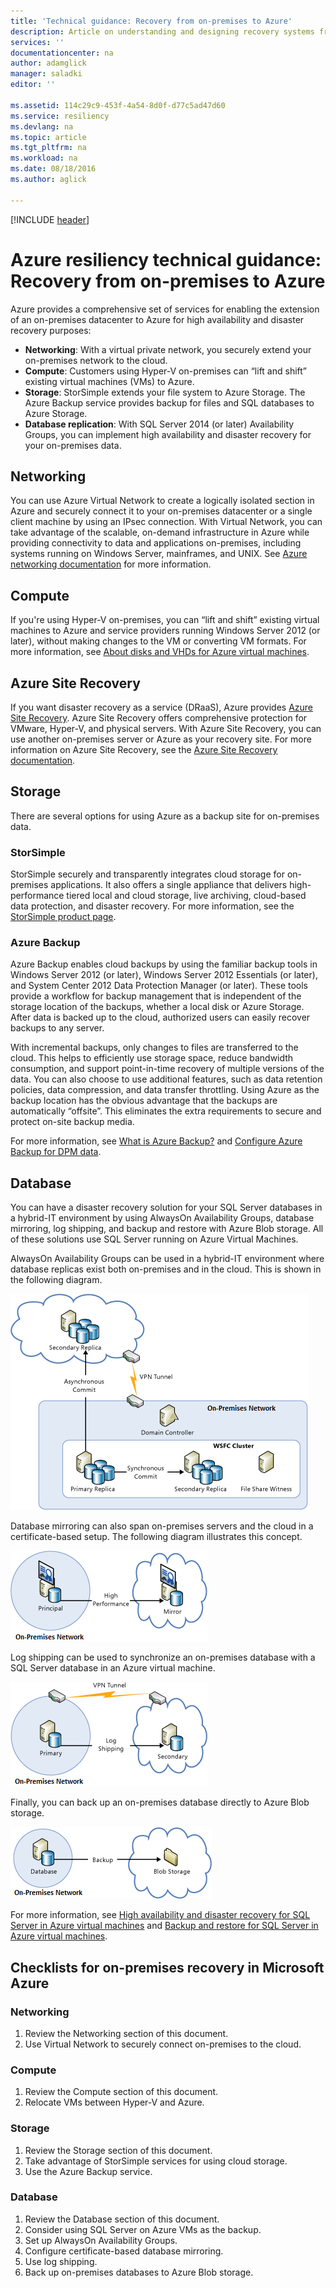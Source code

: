 ```yaml
---
title: 'Technical guidance: Recovery from on-premises to Azure'
description: Article on understanding and designing recovery systems from on-premises infrastructure to Azure
services: ''
documentationcenter: na
author: adamglick
manager: saladki
editor: ''

ms.assetid: 114c29c9-453f-4a54-8d0f-d77c5ad47d60
ms.service: resiliency
ms.devlang: na
ms.topic: article
ms.tgt_pltfrm: na
ms.workload: na
ms.date: 08/18/2016
ms.author: aglick

---
```

[!INCLUDE [header](../_includes/header.md)]
# Azure resiliency technical guidance: Recovery from on-premises to Azure
Azure provides a comprehensive set of services for enabling the extension of an on-premises datacenter to Azure for high availability and disaster recovery purposes:

* **Networking**: With a virtual private network, you securely extend your on-premises network to the cloud.
* **Compute**: Customers using Hyper-V on-premises can “lift and shift” existing virtual machines (VMs) to Azure.
* **Storage**: StorSimple extends your file system to Azure Storage. The Azure Backup service provides backup for files and SQL databases to Azure Storage.
* **Database replication**: With SQL Server 2014 (or later) Availability Groups, you can implement high availability and disaster recovery for your on-premises data.

## Networking
You can use Azure Virtual Network to create a logically isolated section in Azure and securely connect it to your on-premises datacenter or a single client machine by using an IPsec connection. With Virtual Network, you can take advantage of the scalable, on-demand infrastructure in Azure while providing connectivity to data and applications on-premises, including systems running on Windows Server, mainframes, and UNIX. See [Azure networking documentation](/azure/virtual-network/virtual-networks-overview/) for more information.

## Compute
If you're using Hyper-V on-premises, you can “lift and shift” existing virtual machines to Azure and service providers running Windows Server 2012 (or later), without making changes to the VM or converting VM formats. For more information, see [About disks and VHDs for Azure virtual machines](/azure/virtual-machines/virtual-machines-linux-about-disks-vhds/?toc=%2fazure%2fvirtual-machines%2flinux%2ftoc.json).

## Azure Site Recovery
If you want disaster recovery as a service (DRaaS), Azure provides [Azure Site Recovery](https://azure.microsoft.com/services/site-recovery/). Azure Site Recovery offers comprehensive protection for VMware, Hyper-V, and physical servers. With Azure Site Recovery, you can use another on-premises server or Azure as your recovery site. For more information on Azure Site Recovery, see the [Azure Site Recovery documentation](https://azure.microsoft.com/documentation/services/site-recovery/).

## Storage
There are several options for using Azure as a backup site for on-premises data.

### StorSimple
StorSimple securely and transparently integrates cloud storage for on-premises applications. It also offers a single appliance that delivers high-performance tiered local and cloud storage, live archiving, cloud-based data protection, and disaster recovery. For more information, see the [StorSimple product page](https://azure.microsoft.com/services/storsimple/).

### Azure Backup
Azure Backup enables cloud backups by using the familiar backup tools in Windows Server 2012 (or later), Windows Server 2012 Essentials (or later), and System Center 2012 Data Protection Manager (or later). These tools provide a workflow for backup management that is independent of the storage location of the backups, whether a local disk or Azure Storage. After data is backed up to the cloud, authorized users can easily recover backups to any server.

With incremental backups, only changes to files are transferred to the cloud. This helps to efficiently use storage space, reduce bandwidth consumption, and support point-in-time recovery of multiple versions of the data. You can also choose to use additional features, such as data retention policies, data compression, and data transfer throttling. Using Azure as the backup location has the obvious advantage that the backups are automatically “offsite”. This eliminates the extra requirements to secure and protect on-site backup media.

For more information, see [What is Azure Backup?](/azure/backup/backup-introduction-to-azure-backup/) and [Configure Azure Backup for DPM data](https://technet.microsoft.com/library/jj728752.aspx).

## Database
You can have a disaster recovery solution for your SQL Server databases in a hybrid-IT environment by using AlwaysOn Availability Groups, database mirroring, log shipping, and backup and restore with Azure Blob storage. All of these solutions use SQL Server running on Azure Virtual Machines.

AlwaysOn Availability Groups can be used in a hybrid-IT environment where database replicas exist both on-premises and in the cloud. This is shown in the following diagram.

![SQL Server AlwaysOn Availability Groups in a hybrid cloud architecture](./images/technical-guidance-recovery-on-premises-azure/SQL_Server_Disaster_Recovery-3.png)

Database mirroring can also span on-premises servers and the cloud in a certificate-based setup. The following diagram illustrates this concept.

![SQL Server database mirroring in a hybrid cloud architecture](./images/technical-guidance-recovery-on-premises-azure/SQL_Server_Disaster_Recovery-4.png)

Log shipping can be used to synchronize an on-premises database with a SQL Server database in an Azure virtual machine.

![SQL Server log shipping in a hybrid cloud architecture](./images/technical-guidance-recovery-on-premises-azure/SQL_Server_Disaster_Recovery-5.png)

Finally, you can back up an on-premises database directly to Azure Blob storage.

![Back up SQL Server to Azure Blob storage in a hybrid cloud architecture](./images/technical-guidance-recovery-on-premises-azure/SQL_Server_Disaster_Recovery-6.png)

For more information, see [High availability and disaster recovery for SQL Server in Azure virtual machines](/azure/virtual-machines/windows/sql/virtual-machines-windows-sql-high-availability-dr/) and [Backup and restore for SQL Server in Azure virtual machines](/azure/virtual-machines/windows/sql/virtual-machines-windows-sql-backup-recovery/).

## Checklists for on-premises recovery in Microsoft Azure
### Networking
1. Review the Networking section of this document.
2. Use Virtual Network to securely connect on-premises to the cloud.

### Compute
1. Review the Compute section of this document.
2. Relocate VMs between Hyper-V and Azure.

### Storage
1. Review the Storage section of this document.
2. Take advantage of StorSimple services for using cloud storage.
3. Use the Azure Backup service.

### Database
1. Review the Database section of this document.
2. Consider using SQL Server on Azure VMs as the backup.
3. Set up AlwaysOn Availability Groups.
4. Configure certificate-based database mirroring.
5. Use log shipping.
6. Back up on-premises databases to Azure Blob storage.


